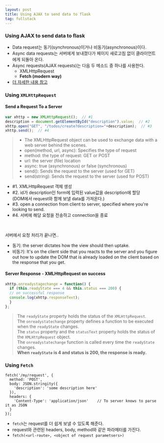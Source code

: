 ```yaml
---
layout: post
title: Using AJAX to send data to flask
tag: fullstack
---
```


### Using AJAX to send data to flask
- Data request는 동기(synchronous)이거나 비동기(asynchronous)이다.
- Async data requests는 서버에게 보내졌다가 페이지 새로고침 없이 클라이언트에게 되돌아 온다.
- Async requests(AJAX requests)는 다음 두 메소드 중 하나를 사용한다.
  - XMLHttpRequest
  - **Fetch (modern way)**
- [더 자세한 내용 참고](https://coding-factory.tistory.com/143)

### Using `XMLHttpRequest`
#### Send a Request To a Server
```javascript
var xhttp = new XMLHttpRequest();  // #1
description = document.getElementById("description").value;  // #2
xhttp.open("GET", "/todos/create?description="+description);  // #3
xhttp.send();  // #4
```
>- The XMLHttpRequest object can be used to exchange data with a web server behind the scenes. 
>- open(method, url, async):	Specifies the type of request
>  - method: the type of request: GET or POST
>  - url: the server (file) location
>  - async: true (asynchronous) or false (synchronous)
>- send():	Sends the request to the server (used for GET)
>- send(string):	Sends the request to the server (used for POST)
- #1. XMLHttpRequest 객체 생성 <br>
- #2. id가 description인 form에 입력된 value값을 description에 할당 <br>
   (DOM에서 request와 함께 보낼 data를 가져온다.) <br>
- #3. open a connection from client to server, specified where you're looking to send. <br>
- #4. 서버에 해당 요청을 전송하고 connection을 종료 <br>

<br>

서버에서 요청 처리가 끝나면..<br>
- 동기: the server dictates how the view should then uptake. <br>
- 비동기: It's on the client side that you reacts to the server and you figure out how to update the DOM that is already loaded on the client based on the response that you get.

#### Server Response - XMLHttpRequest on success
```javascript
xhttp.onreadystagechange = function() {
  if (this.readyState === 4 && this.status === 200) {
  // on successful response
  console.log(xhttp.responseText);
  }
};
```
>The `readyState` property holds the status of the `XMLHttpRequest`. <br>
>The `onreadystatechange` property defines a function to be executed when the `readyState` changes. <br>
>The `status` property and the `statusText` property holds the status of the `XMLHttpRequest` object. <br>
>The `onreadystatechange` function is called every time the `readyState` changes. <br>
>**When `readyState` is 4 and status is 200, the response is ready.**


### Using `Fetch`
```
fetch('/my/request', {
  method: 'POST',
  body: JSON.stringity({
    'description': 'some description here'
  }),
  headers: {
    'Content-Type': 'application/json'    // To server knows to parse it as JSON
  }
});
```
- `fetch`는 request를 더 쉽게 보낼 수 있도록 해준다.
- request와 관련된 headers, body, method와 같은 파라메터를 가진다.
- `fetch(<url-route>, <object of request parametsers>)`
